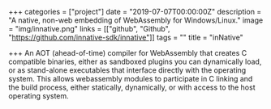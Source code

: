 +++
categories = ["project"]
date = "2019-07-07T00:00:00Z"
description = "A native, non-web embedding of WebAssembly for Windows/Linux."
image = "img/innative.png"
links = [["github", "Github", "https://github.com/innative-sdk/innative"]]
tags = ""
title = "inNative"

+++
An AOT (ahead-of-time) compiler for WebAssembly that creates C compatible binaries, either as sandboxed plugins you can dynamically load, or as stand-alone executables that interface directly with the operating system. This allows webassembly modules to participate in C linking and the build process, either statically, dynamically, or with access to the host operating system.